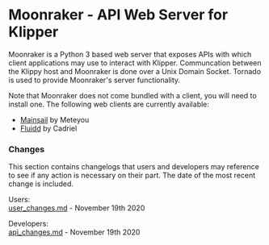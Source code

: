 #  Moonraker - API Web Server for Klipper

Moonraker is a Python 3 based web server that exposes APIs with which
client applications may use to interact with Klipper. Communcation between
the Klippy host and Moonraker is done over a Unix Domain Socket.  Tornado
is used to provide Moonraker's server functionality.

Note that Moonraker does not come bundled with a client, you will need to
install one.  The following web clients are currently available:
- [Mainsail](https://github.com/meteyou/mainsail) by Meteyou
- [Fluidd](https://github.com/cadriel/fluidd) by Cadriel

### Changes

This section contains changelogs that users and developers may reference
to see if any action is necessary on their part.  The date of the most
recent change is included.

Users:\
[user_changes.md](/docs/user_changes.md) - November 19th 2020

Developers:\
[api_changes.md](/docs/api_changes.md) - November 19th 2020
